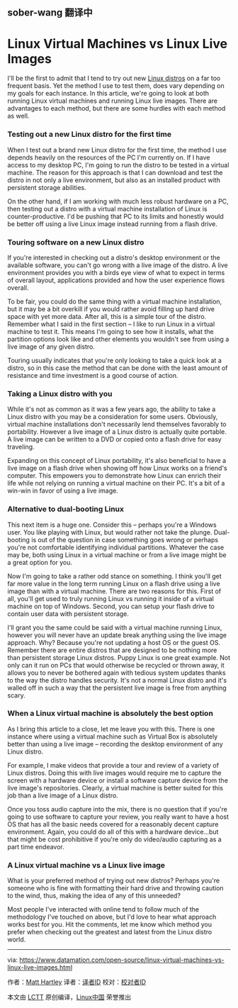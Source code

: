 ## sober-wang 翻译中
Linux Virtual Machines vs Linux Live Images
======
I'll be the first to admit that I tend to try out new [Linux distros][1] on a far too frequent basis. Yet the method I use to test them, does vary depending on my goals for each instance. In this article, we're going to look at both running Linux virtual machines and running Linux live images. There are advantages to each method, but there are some hurdles with each method as well.

### Testing out a new Linux distro for the first time

When I test out a brand new Linux distro for the first time, the method I use depends heavily on the resources of the PC I'm currently on. If I have access to my desktop PC, I'm going to run the distro to be tested in a virtual machine. The reason for this approach is that I can download and test the distro in not only a live environment, but also as an installed product with persistent storage abilities.

On the other hand, if I am working with much less robust hardware on a PC, then testing out a distro with a virtual machine installation of Linux is counter-productive. I'd be pushing that PC to its limits and honestly would be better off using a live Linux image instead running from a flash drive.

### Touring software on a new Linux distro

If you're interested in checking out a distro's desktop environment or the available software, you can't go wrong with a live image of the distro. A live environment provides you with a birds eye view of what to expect in terms of overall layout, applications provided and how the user experience flows overall.

To be fair, you could do the same thing with a virtual machine installation, but it may be a bit overkill if you would rather avoid filling up hard drive space with yet more data. After all, this is a simple tour of the distro. Remember what I said in the first section – I like to run Linux in a virtual machine to test it. This means I'm going to see how it installs, what the partition options look like and other elements you wouldn't see from using a live image of any given distro.

Touring usually indicates that you're only looking to take a quick look at a distro, so in this case the method that can be done with the least amount of resistance and time investment is a good course of action.

### Taking a Linux distro with you

While it's not as common as it was a few years ago, the ability to take a Linux distro with you may be a consideration for some users. Obviously, virtual machine installations don't necessarily lend themselves favorably to portability. However a live image of a Linux distro is actually quite portable. A live image can be written to a DVD or copied onto a flash drive for easy traveling.

Expanding on this concept of Linux portability, it's also beneficial to have a live image on a flash drive when showing off how Linux works on a friend's computer. This empowers you to demonstrate how Linux can enrich their life while not relying on running a virtual machine on their PC. It's a bit of a win-win in favor of using a live image.

### Alternative to dual-booting Linux

This next item is a huge one. Consider this – perhaps you're a Windows user. You like playing with Linux, but would rather not take the plunge. Dual-booting is out of the question in case something goes wrong or perhaps you're not comfortable identifying individual partitions. Whatever the case may be, both using Linux in a virtual machine or from a live image might be a great option for you.

Now I'm going to take a rather odd stance on something. I think you'll get far more value in the long term running Linux on a flash drive using a live image than with a virtual machine. There are two reasons for this. First of all, you'll get used to truly running Linux vs running it inside of a virtual machine on top of Windows. Second, you can setup your flash drive to contain user data with persistent storage.

I'll grant you the same could be said with a virtual machine running Linux, however you will never have an update break anything using the live image approach. Why? Because you're not updating a host OS or the guest OS. Remember there are entire distros that are designed to be nothing more than persistent storage Linux distros. Puppy Linux is one great example. Not only can it run on PCs that would otherwise be recycled or thrown away, it allows you to never be bothered again with tedious system updates thanks to the way the distro handles security. It's not a normal Linux distro and it's walled off in such a way that the persistent live image is free from anything scary.

### When a Linux virtual machine is absolutely the best option

As I bring this article to a close, let me leave you with this. There is one instance where using a virtual machine such as Virtual Box is absolutely better than using a live image – recording the desktop environment of any Linux distro.

For example, I make videos that provide a tour and review of a variety of Linux distros. Doing this with live images would require me to capture the screen with a hardware device or install a software capture device from the live image's repositories. Clearly, a virtual machine is better suited for this job than a live image of a Linux distro.

Once you toss audio capture into the mix, there is no question that if you're going to use software to capture your review, you really want to have a host OS that has all the basic needs covered for a reasonably decent capture environment. Again, you could do all of this with a hardware device...but that might be cost prohibitive if you're only do video/audio capturing as a part time endeavor.

### A Linux virtual machine vs a Linux live image

What is your preferred method of trying out new distros? Perhaps you're someone who is fine with formatting their hard drive and throwing caution to the wind, thus, making the idea of any of this unneeded?

Most people I've interacted with online tend to follow much of the methodology I've touched on above, but I'd love to hear what approach works best for you. Hit the comments, let me know which method you prefer when checking out the greatest and latest from the Linux distro world.

--------------------------------------------------------------------------------

via: https://www.datamation.com/open-source/linux-virtual-machines-vs-linux-live-images.html

作者：[Matt Hartley][a]
译者：[译者ID](https://github.com/译者ID)
校对：[校对者ID](https://github.com/校对者ID)

本文由 [LCTT](https://github.com/LCTT/TranslateProject) 原创编译，[Linux中国](https://linux.cn/) 荣誉推出

[a]:https://www.datamation.com/author/Matt-Hartley-3080.html
[1]:https://www.datamation.com/open-source/best-linux-distro.html
